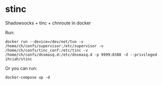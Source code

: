 # stinc
Shadowsocks + tinc + chnroute in docker

Run: 
```
docker run --device=/dev/net/tun -v /home/ch/confs/supervisor:/etc/supervisor -v /home/ch/confs/tinc_conf:/etc/tinc -v /home/ch/confs/dnsmasq.d:/etc/dnsmasq.d -p 9999:8388 -d --privileged ihciah/stinc
```

Or you can run:
```
docker-compose up -d
```

